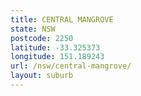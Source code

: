 ```yaml
---
title: CENTRAL MANGROVE
state: NSW
postcode: 2250
latitude: -33.325373
longitude: 151.189243
url: /nsw/central-mangrove/
layout: suburb
---
```

